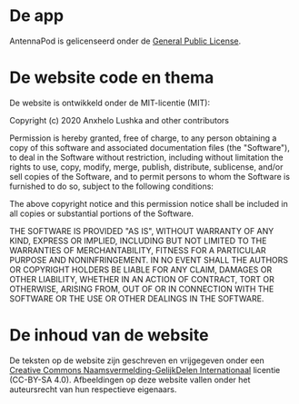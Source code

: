 # De app

AntennaPod is gelicenseerd onder de [General Public License](https://github.com/AntennaPod/AntennaPod/blob/develop/LICENSE).

# De website code en thema

De website is ontwikkeld onder de MIT-licentie (MIT):

Copyright (c) 2020 Anxhelo Lushka and other contributors

Permission is hereby granted, free of charge, to any person obtaining a copy of
this software and associated documentation files (the "Software"), to deal in
the Software without restriction, including without limitation the rights to
use, copy, modify, merge, publish, distribute, sublicense, and/or sell copies of
the Software, and to permit persons to whom the Software is furnished to do so,
subject to the following conditions:

The above copyright notice and this permission notice shall be included in all
copies or substantial portions of the Software.

THE SOFTWARE IS PROVIDED "AS IS", WITHOUT WARRANTY OF ANY KIND, EXPRESS OR
IMPLIED, INCLUDING BUT NOT LIMITED TO THE WARRANTIES OF MERCHANTABILITY, FITNESS
FOR A PARTICULAR PURPOSE AND NONINFRINGEMENT. IN NO EVENT SHALL THE AUTHORS OR
COPYRIGHT HOLDERS BE LIABLE FOR ANY CLAIM, DAMAGES OR OTHER LIABILITY, WHETHER
IN AN ACTION OF CONTRACT, TORT OR OTHERWISE, ARISING FROM, OUT OF OR IN
CONNECTION WITH THE SOFTWARE OR THE USE OR OTHER DEALINGS IN THE SOFTWARE.

# De inhoud van de website

De teksten op de website zijn geschreven en vrijgegeven onder een [Creative
Commons Naamsvermelding-GelijkDelen Internationaal](http://creativecommons.org/licenses/by-sa/4.0/legalcode)
licentie (CC-BY-SA 4.0). Afbeeldingen op deze website vallen onder het
auteursrecht van hun respectieve eigenaars.
